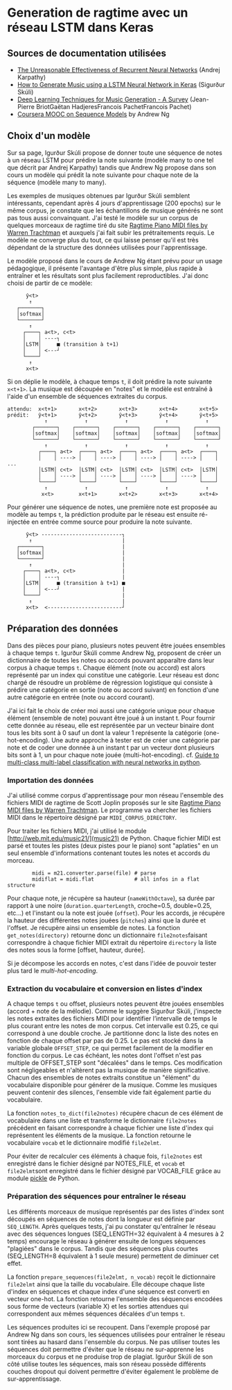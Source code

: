 # Generation de ragtime avec un réseau LSTM dans Keras

## Sources de documentation utilisées

* [The Unreasonable Effectiveness of Recurrent Neural Networks](http://karpathy.github.io/2015/05/21/rnn-effectiveness/) (Andrej Karpathy)
* [How to Generate Music using a LSTM Neural Network in Keras](https://towardsdatascience.com/how-to-generate-music-using-a-lstm-neural-network-in-keras-68786834d4c5) (Sigurður Skúli)
* [Deep Learning Techniques for Music Generation - A Survey](https://www.researchgate.net/publication/319524552_Deep_Learning_Techniques_for_Music_Generation_-_A_Survey) (Jean-Pierre BriotGaëtan HadjeresFrancois PachetFrancois Pachet)
* [Coursera MOOC on Sequence Models](https://www.coursera.org/learn/nlp-sequence-models/) by Andrew Ng

## Choix d'un modèle

Sur sa page, Igurður Skúli propose de donner toute une séquence de notes à un réseau LSTM pour prédire la note suivante (modèle many to one tel que décrit par Andrej Karpathy) tandis que Andrew Ng propose dans son cours un modèle qui prédit la note suivante pour chaque note de la séquence (modèle many to many).

Les exemples de musiques obtenues par Igurður Skúli semblent intéressants, cependant après 4 jours d'apprentissage (200 epochs) sur le même corpus, je constate que les échantillons de musique générés ne sont pas tous aussi convainquant. J'ai testé le modèle sur un corpus de quelques morceaux de ragtime tiré du site [Ragtime Piano MIDI files by Warren Trachtman](http://www.trachtman.org/ragtime/) et auxquels j'ai fait subir les prétraitements requis. Le modèle ne converge plus du tout, ce qui laisse penser qu'il est très dépendant de la structure des données utilisées pour l'apprentissage.

Le modèle proposé dans le cours de Andrew Ng étant prévu pour un usage pédagogique, il présente l'avantage d'être plus simple, plus rapide à entraîner et les résultats sont plus facilement reproductibles. J'ai donc choisi de partir de ce modèle:

```
      ŷ<t>
       ↑
   ┌───────┐
   │softmax│
   └───────┘
       ↑
     ┌────┐ a<t>, c<t>
     │    │ ----┐
     │LSTM│     ■ (transition à t+1)
     │    │ <---┘
     └────┘
       ↑
      x<t>
```

Si on déplie le modèle, à chaque temps `t`, il doit prédire la note suivante `x<t+1>`. La musique est découpée en "notes" et le modèle est entraîné à l'aide d'un ensemble de séquences extraites du corpus.

```
attendu:  x<t+1>       x<t+2>       x<t+3>       x<t+4>       x<t+5>
prédit:   ŷ<t+1>       ŷ<t+2>       ŷ<t+3>       ŷ<t+4>       ŷ<t+5>
            ↑            ↑            ↑            ↑            ↑
        ┌───────┐    ┌───────┐    ┌───────┐    ┌───────┐    ┌───────┐
        │softmax│    │softmax│    │softmax│    │softmax│    │softmax│
        └───────┘    └───────┘    └───────┘    └───────┘    └───────┘
            ↑            ↑            ↑            ↑            ↑
          ┌────┐ a<t>  ┌────┐ a<t>  ┌────┐ a<t>  ┌────┐ a<t>  ┌────┐
          │    │ ----> │    │ ----> │    │ ----> │    │ ----> │    │   ...
          │LSTM│ c<t>  │LSTM│ c<t>  │LSTM│ c<t>  │LSTM│ c<t>  │LSTM│
          │    │ ----> │    │ ----> │    │ ----> │    │ ----> │    │
          └────┘       └────┘       └────┘       └────┘       └────┘
            ↑            ↑            ↑            ↑            ↑
           x<t>        x<t+1>       x<t+2>       x<t+3>       x<t+4>
```
Pour générer une séquence de notes, une première note est proposée au modèle au temps `t`, la prédiction produite par le réseau est ensuite ré-injectée en entrée comme source pour produire la note suivante.

```
      ŷ<t> --------------------------┐
       ↑                             |
   ┌───────┐                         |
   │softmax│                         |
   └───────┘                         |
       ↑                             |
     ┌────┐ a<t>, c<t>               |
     │    │ ----┐                    |
     │LSTM│     ■ (transition à t+1) ■
     │    │ <---┘                    |
     └────┘                          |
       ↑                             |
      x<t>  <------------------------┘
```

## Préparation des données

Dans des pièces pour piano, plusieurs notes peuvent être jouées ensembles à chaque temps `t`. Igurður Skúli comme Andrew Ng, proposent de créer un dictionnaire de toutes les notes ou accords pouvant apparaître dans leur corpus à chaque temps `t`. Chaque élément (note ou accord) est alors représenté par un index qui constitue une catégorie. Leur réseau est donc chargé de résoudre un problème de régression logistique qui consiste à prédire une catégorie en sortie (note ou accord suivant) en fonction d'une autre catégorie en entrée (note ou accord courant).

J'ai ici fait le choix de créer moi aussi une catégorie unique pour chaque élément (ensemble de note) pouvant être joué à un instant t. Pour fournir cette donnée au réseau, elle est représentée par un vecteur binaire dont tous les bits sont à 0 sauf un dont la valeur 1 représente la catégorie (one-hot-encoding).
Une autre approche à tester est de créer une catégorie par note et de coder une donnée à un instant t par un vecteur dont plusieurs bits sont à 1, un pour chaque note jouée (multi-hot-encoding). cf. [Guide to multi-class multi-label classification with neural networks in python](https://www.depends-on-the-definition.com/guide-to-multi-label-classification-with-neural-networks/).

### Importation des données

J'ai utilisé comme corpus d'apprentissage pour mon réseau l'ensemble des fichiers MIDI de ragtime de Scott Joplin proposés sur le site [Ragtime Piano MIDI files by Warren Trachtman](http://www.trachtman.org/ragtime/). Le programme va chercher les fichiers MIDI dans le répertoire désigné par `MIDI_CORPUS_DIRECTORY`.

Pour traiter les fichiers MIDI, j'ai utilisé le module [http://web.mit.edu/music21/](music21) de Python. Chaque fichier MIDI est parsé et toutes les pistes (deux pistes pour le piano) sont "aplaties" en un seul ensemble d'informations contenant toutes les notes et accords du morceau.
```
        midi = m21.converter.parse(file) # parse
        midiflat = midi.flat             # all infos in a flat structure
```
Pour chaque note, je récupère sa hauteur (`nameWithOctave`), sa durée par rapport à une noire (`duration.quarterLength`, croche=0.5, double=0.25, etc...) et l'instant ou la note est jouée (`offset`). Pour les accords, je récupère la hauteur des différentes notes jouées (`pitches`) ainsi que la durée et l'offset. Je récupère ainsi un ensemble de notes.
La fonction `get_notes(directory)` retourne donc un dictionnaire `file2notes`faisant correspondre à chaque fichier MIDI extrait du répertoire `directory` la liste des notes sous la forme [offset, hauteur, durée].

Si je décompose les accords en notes, c'est dans l'idée de pouvoir tester plus tard le _multi-hot-encoding_.

### Extraction du vocabulaire et conversion en listes d'index

A chaque temps `t` ou offset, plusieurs notes peuvent être jouées ensembles (accord + note de la mélodie). Comme le suggère Sigurður Skúli, j'inspecte les notes extraites des fichiers MIDI pour identifier l’intervalle de temps le plus courant entre les notes de mon corpus. Cet intervalle est 0.25, ce qui correspond à une double croche. Je partitionne donc la liste des notes en fonction de chaque offset par pas de 0.25. Le pas est stocké dans la variable globale `OFFSET_STEP`, ce qui permet facilement de la modifier en fonction du corpus. Le cas échéant, les notes dont l'offset n'est pas multiple de OFFSET_STEP sont "décalées" dans le temps. Ces modification sont négligeables et n'altèrent pas la musique de manière significative.
Chacun des ensembles de notes extraits constitue un "élément" du vocabulaire disponible pour générer de la musique. Comme les musiques peuvent contenir des silences, l'ensemble vide fait également partie du vocabulaire.

La fonction  `notes_to_dict(file2notes)` récupère chacun de ces élément de vocabulaire dans une liste et transforme le dictionnaire `file2notes` précédent en faisant correspondre à chaque fichier une liste d'index qui représentent les éléments de la musique. La fonction retourne le vocabulaire `vocab` et le dictionnaire modifié `file2elmt`.

Pour éviter de recalculer ces éléments à chaque fois, `file2notes` est enregistré dans le fichier désigné par NOTES_FILE, et `vocab` et `file2elmt`sont enregistré dans le fichier désigné par VOCAB_FILE grâce au module [pickle](https://docs.python.org/3/library/pickle.html) de Python.

### Préparation des séquences pour entraîner le réseau

Les différents morceaux de musique représentés par des listes d'index sont découpés en séquences de notes dont la longueur est définie par `SEQ_LENGTH`.
Après quelques tests, j'ai pu constater qu'entraîner le réseau avec des séquences longues (SEQ_LENGTH=32 équivalent à 4 mesures à 2 temps) encourage le réseau à générer ensuite de longues séquences "plagiées" dans le corpus. Tandis que des séquences plus courtes (SEQ_LENGTH=8 équivalent à 1 seule mesure) permettent de diminuer cet effet.

La fonction `prepare_sequences(file2elmt, n_vocab)` reçoit le dictionnaire `file2elmt` ainsi que la taille du vocabulaire. Elle découpe chaque liste d'index en séquences et chaque index d'une séquence est converti en vecteur one-hot. La fonction retourne l'ensemble des séquences encodées sous forme de vecteurs (variable X) et les sorties attendues qui correspondent aux mêmes séquences décalées d'un temps `t`.

Les séquences produites ici se recoupent. Dans l'exemple proposé par Andrew Ng dans son cours, les séquences utilisées pour entraîner le réseau sont tirées au hasard dans l'ensemble du corpus. Ne pas utiliser toutes les séquences doit permettre d'éviter que le réseau ne sur-apprenne les morceaux du corpus et ne produise trop de plagiat. Igurður Skúli de son côté utilise toutes les séquences, mais son réseau possède différents couches dropout qui doivent permettre d'éviter également le problème de sur-apprentissage.



